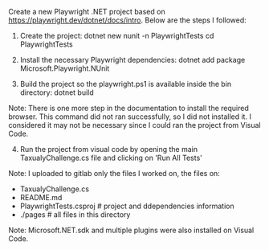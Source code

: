 Create a new Playwright .NET project based on https://playwright.dev/dotnet/docs/intro. Below are the steps I followed:

1. Create the project:
   dotnet new nunit -n PlaywrightTests
   cd PlaywrightTests

2. Install the necessary Playwright dependencies:
   dotnet add package Microsoft.Playwright.NUnit

3. Build the project so the playwright.ps1 is available inside the bin directory:
   dotnet build

Note: There is one more step in the documentation to install the required browser. This command did not ran successfully, so I did not installed it. I considered it may not be necessary since I could ran the project from Visual Code.

4. Run the project from visual code by opening the main TaxualyChallenge.cs file and clicking on 'Run All Tests'

Note: I uploaded to gitlab only the files I worked on, the files on:

- TaxualyChallenge.cs
- README.md
- PlaywrightTests.csproj # project and ddependencies information
- ./pages # all files in this directory

Note: Microsoft.NET.sdk and multiple plugins were also installed on Visual Code.
